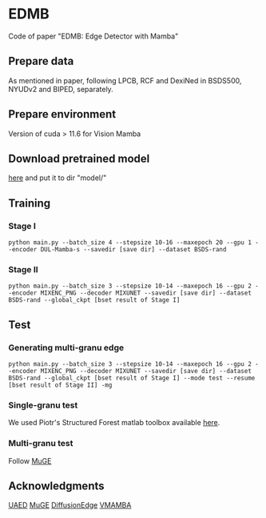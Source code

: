 # EDMB
Code of paper "EDMB: Edge Detector with Mamba"

## Prepare data
As mentioned in paper, following LPCB, RCF and DexiNed in BSDS500, NYUDv2 and BIPED, separately.

## Prepare environment
Version of cuda > 11.6 for Vision Mamba

## Download pretrained model
[here](https://github.com/MzeroMiko/VMamba/releases/download/%23v2cls/vssm_small_0229_ckpt_epoch_222.pth) and put it to dir "model/"

## Training
### Stage I  
```
python main.py --batch_size 4 --stepsize 10-16 --maxepoch 20 --gpu 1 --encoder DUL-Mamba-s --savedir [save dir] --dataset BSDS-rand
```
### Stage II  
```
python main.py --batch_size 3 --stepsize 10-14 --maxepoch 16 --gpu 2 --encoder MIXENC_PNG --decoder MIXUNET --savedir [save dir] --dataset BSDS-rand --global_ckpt [bset result of Stage I]
```
## Test
### Generating multi-granu edge
```
python main.py --batch_size 3 --stepsize 10-14 --maxepoch 16 --gpu 2 --encoder MIXENC_PNG --decoder MIXUNET --savedir [save dir] --dataset BSDS-rand --global_ckpt [bset result of Stage I] --mode test --resume [bset result of Stage II] -mg
```
### Single-granu test
 We used Piotr's Structured Forest matlab toolbox available [here](https://github.com/pdollar/edges).
 
### Multi-granu test
Follow [MuGE](https://github.com/ZhouCX117/UAED_MuGE)

## Acknowledgments
[UAED](https://github.com/ZhouCX117/UAED_MuGE) 
[MuGE](https://github.com/ZhouCX117/UAED_MuGE)
[DiffusionEdge](https://github.com/GuHuangAI/DiffusionEdge)
[VMAMBA](https://github.com/MzeroMiko/VMamba)
